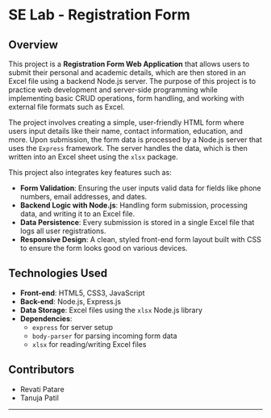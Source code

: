 
# SE Lab - Registration Form

## Overview

This project is a **Registration Form Web Application** that allows users to submit their personal and academic details, which are then stored in an Excel file using a backend Node.js server. The purpose of this project is to practice web development and server-side programming while implementing basic CRUD operations, form handling, and working with external file formats such as Excel.

The project involves creating a simple, user-friendly HTML form where users input details like their name, contact information, education, and more. Upon submission, the form data is processed by a Node.js server that uses the `Express` framework. The server handles the data, which is then written into an Excel sheet using the `xlsx` package.

This project also integrates key features such as:
- **Form Validation**: Ensuring the user inputs valid data for fields like phone numbers, email addresses, and dates.
- **Backend Logic with Node.js**: Handling form submission, processing data, and writing it to an Excel file.
- **Data Persistence**: Every submission is stored in a single Excel file that logs all user registrations.
- **Responsive Design**: A clean, styled front-end form layout built with CSS to ensure the form looks good on various devices.

## Technologies Used

- **Front-end**: HTML5, CSS3, JavaScript
- **Back-end**: Node.js, Express.js
- **Data Storage**: Excel files using the `xlsx` Node.js library
- **Dependencies**:
  - `express` for server setup
  - `body-parser` for parsing incoming form data
  - `xlsx` for reading/writing Excel files
 
## Contributors 
- Revati Patare
- Tanuja Patil

---
